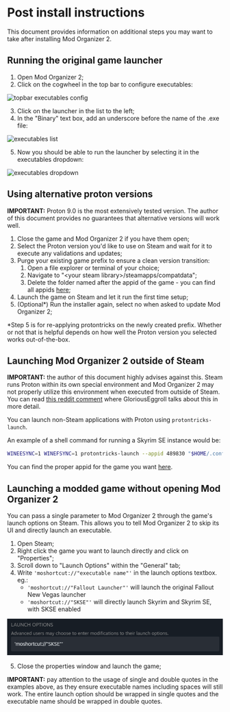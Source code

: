 # Post install instructions

This document provides information on additional steps you may want to take after installing Mod Organizer 2.

## Running the original game launcher

1. Open Mod Organizer 2;
2. Click on the cogwheel in the top bar to configure executables:

![topbar executables config](screenshots/topbar_executables_config.png?raw=true "Executables Configuration")

3. Click on the launcher in the list to the left;
4. In the "Binary" text box, add an underscore before the name of the .exe file:

![executables list](screenshots/executables_config_leftside_list.png?raw=true "Executables List")

5. Now you should be able to run the launcher by selecting it in the executables dropdown:

![executables dropdown](screenshots/executables_dropdown.png?raw=true "Executables Dropdown")

## Using alternative proton versions

**IMPORTANT:** Proton 9.0 is the most extensively tested version. The author of this document provides no guarantees that alternative versions will work well.

1. Close the game and Mod Organizer 2 if you have them open;
2. Select the Proton version you'd like to use on Steam and wait for it to execute any validations and updates;
3. Purge your existing game prefix to ensure a clean version transition:
	1. Open a file explorer or terminal of your choice;
	2. Navigate to "\<your steam library\>/steamapps/compatdata";
	3. Delete the folder named after the appid of the game - you can find all appids [here](gamesinfo);
4. Launch the game on Steam and let it run the first time setup;
5. (Optional\*) Run the installer again, select no when asked to update Mod Organizer 2;

\*Step 5 is for re-applying protontricks on the newly created prefix. Whether or not that is helpful depends on how well the Proton version you selected works out-of-the-box.

## Launching Mod Organizer 2 outside of Steam

**IMPORTANT:** the author of this document highly advises against this. Steam runs Proton within its own special environment and Mod Organizer 2 may not properly utilize this environment when executed from outside of Steam. You can read [this reddit comment](https://www.reddit.com/r/linux_gaming/comments/k2kyjt/is_it_a_good_idea_to_use_proton_for_non_steam/gdxz70m/) where GloriousEggroll talks about this in more detail.

You can launch non-Steam applications with Proton using `protontricks-launch`.

An example of a shell command for running a Skyrim SE instance would be:

```bash
WINEESYNC=1 WINEFSYNC=1 protontricks-launch --appid 489830 "$HOME/.config/modorganizer2/instances/skyrimspecialedition/modorganizer2/ModOrganizer.exe"
```

You can find the proper appid for the game you want [here](gamesinfo).

## Launching a modded game without opening Mod Organizer 2

You can pass a single parameter to Mod Organizer 2 through the game's launch options on Steam. This allows you to tell Mod Organizer 2 to skip its UI and directly launch an executable.

1. Open Steam;
2. Right click the game you want to launch directly and click on "Properties";
3. Scroll down to "Launch Options" within the "General" tab;
4. Write `'moshortcut://"executable name"'` in the launch options textbox. eg.:
   - `'moshortcut://"Fallout Launcher"'` will launch the original Fallout New Vegas launcher
   - `'moshortcut://"SKSE"'` will directly launch Skyrim and Skyrim SE, with SKSE enabled

![steam launch options](screenshots/steam_launch_options.png?raw=true "Steam launch options")

5. Close the properties window and launch the game;

**IMPORTANT:** pay attention to the usage of single and double quotes in the examples above, as they ensure executable names including spaces will still work. The entire launch option should be wrapped in single quotes and the executable name should be wrapped in double quotes.
